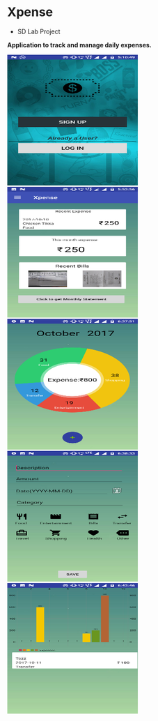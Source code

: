 # Xpense
- SD Lab Project

**Application to track and manage daily expenses.**

<img src="Screenshot_20171010-171051.png" width="300" height="300"> 

<img src="Screenshot_20171010-175358.png" width="300" height="300">

<img src="Screenshot_20171010-183753.png" width="300" height="300">

<img src="Screenshot_20171010-183835.png" width="300" height="300">

<img src="Screenshot_20171010-184348.png" width="300" height="300">
